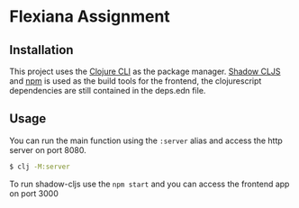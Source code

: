 # Flexiana Assignment

## Installation

This project uses the [Clojure CLI](https://clojure.org/guides/deps_and_cli) as the package manager. [Shadow CLJS](https://shadow-cljs.github.io/docs/UsersGuide.html) and [npm](https://nodejs.org/en) is used as the build tools for the frontend, the clojurescript dependencies are still contained in the deps.edn file.

## Usage

You can run the main function using the `:server` alias and access the http server on port 8080.

```bash
$ clj -M:server
```

To run shadow-cljs use the `npm start` and you can access the frontend app on port 3000
